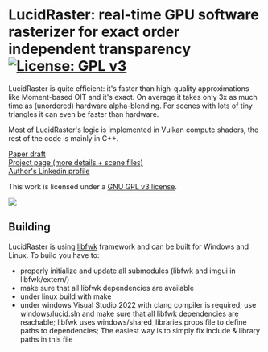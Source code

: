 
# LucidRaster: real-time GPU software rasterizer for exact order independent transparency [![License: GPL v3](https://img.shields.io/badge/License-GPLv3-blue.svg)](https://www.gnu.org/licenses/gpl-3.0)

LucidRaster is quite efficient: it's faster than high-quality approximations like Moment-based OIT and it's exact. On average it takes only 3x as much time as (unordered) hardware alpha-blending. For scenes with lots of tiny triangles it can even be faster than hardware. 

Most of LucidRaster's logic is implemented in Vulkan compute shaders, the rest of the code is mainly in C++.

[Paper draft](https://nadult.github.io/lucid/paper_draft.html)  
[Project page (more details + scene files)](https://nadult.github.io/lucid/)  
[Author's Linkedin profile](https://www.linkedin.com/in/nadult/)  

This work is licensed under a [GNU GPL v3 license](https://www.gnu.org/licenses/gpl-3.0.html).

![](https://nadult.github.io/images/lucid/lucid1.jpg)



## Building

LucidRaster is using [libfwk](https://github.com/nadult/libfwk) framework and can be built for Windows and Linux. To build you have to:
- properly initialize and update all submodules (libfwk and imgui in libfwk/extern/)
- make sure that all libfwk dependencies are available
- under linux build with make
- under windows Visual Studio 2022 with clang compiler is required; use windows/lucid.sln and make sure that all libfwk dependencies are reachable; libfwk uses windows/shared_libraries.props file to define paths to dependencies; The easiest way is to simply fix include & library paths in this file
